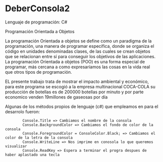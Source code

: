 # DeberConsola2

Lenguaje de programación: C# 

Programación Orientada a Objetos 

La programación Orientada a objetos se define como un paradigma de la programación, una manera de programar específica, 
donde se organiza el código en unidades denominadas clases, de las cuales se crean objetos que se relacionan entre sí para 
conseguir los objetivos de las aplicaciones.
La programación Orientada a objetos (POO) es una forma especial de programar, más cercana a como expresaríamos las cosas en
la vida real que otros tipos de programación.


EL presente trabajo trata de mostrar el impacto ambiental y económico, para este programa se escogió a la empresa multinacional COCA-COLA
su producción de botellas es de 200000 botellas por minuto y por parte economico venden 19millones de gaseosas por día 

Algunas de los métodos propios de lenguaje (c#) que empleamos en para el desarrolo fueron:

            Console.Title => Cambiamos el nombre de la consola
            Console.BackgroundColor => Cambiamos el fondo de color de la consola
            Console.ForegroundColor = ConsoleColor.Black; => Cambiamos el color de la letra de la consola
            Console.WriteLine => Nos imprime en conosola lo que queremos visualizar
            Console.ReadKey => Espera a terminar el progra despues de haber aplastado una tecla 
